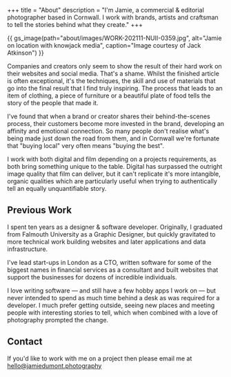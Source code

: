 +++
title = "About"
description = "I'm Jamie, a commercial & editorial photographer based in Cornwall. I work with brands, artists and craftsman to tell the stories behind what they create."
+++

{{ gs_image(path="about/images/WORK-202111-NUII-0359.jpg", alt="Jamie on location with knowjack media", caption="Image courtesy of Jack Atkinson") }}

Companies and creators only seem to show the result of their hard work on their websites and social media. That's a shame. Whilst the finished article is often exceptional, it's the techniques, the skill and use of materials that go into the final result that I find truly inspiring. The process that leads to an item of clothing, a piece of furniture or a beautiful plate of food tells the story of the people that made it.

I've found that when a brand or creator shares their behind-the-scenes process, their customers become more invested in the brand, developing an affinity and emotional connection. So many people don't realise what's being made just down the road from them, and in Cornwall we're fortunate that "buying local" very often means "buying the best".

I work with both digital and film depending on a projects requirements, as both bring something unique to the table. Digital has surpassed the outright image quality that film can deliver, but it can't replicate it's more intangible, organic qualities which are particularly useful when trying to authentically tell an equally unquantifiable story.

## Previous Work

I spent ten years as a designer & software developer. Originally, I graduated from Falmouth University as a Graphic Designer, but quickly gravitated to more technical work building websites and later applications and data infrastructure.

I've lead start-ups in London as a CTO, written software for some of the biggest names in financial services as a consultant and built websites that support the businesses for dozens of incredible individuals.

I love writing software — and still have a few hobby apps I work on — but never intended to spend as much time behind a desk as was required for a developer. I much prefer getting outside, seeing new places and meeting people with interesting stories to tell, which when combined with a love of photography prompted the change.

## Contact

If you'd like to work with me on a project then please email me at [hello@jamiedumont.photography](mailto:hello@jamiedumont.photography)
